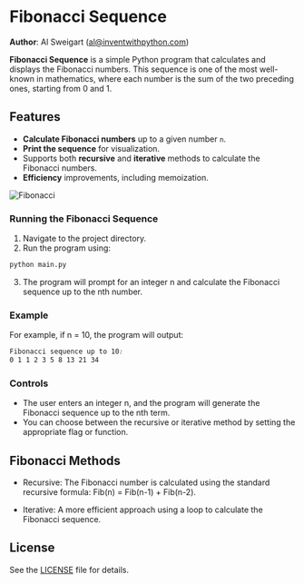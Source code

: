 # Fibonacci Sequence
**Author**: Al Sweigart (al@inventwithpython.com)

**Fibonacci Sequence** is a simple Python program that calculates and displays the Fibonacci numbers. This sequence is one of the most well-known in mathematics, where each number is the sum of the two preceding ones, starting from 0 and 1.

## Features

- **Calculate Fibonacci numbers** up to a given number `n`.
- **Print the sequence** for visualization.
- Supports both **recursive** and **iterative** methods to calculate the Fibonacci numbers.
- **Efficiency** improvements, including memoization.

![Fibonacci](https://portal.azertag.az/uploads/gallery/18138/9743/original.jpg?_=3884099045)

### Running the Fibonacci Sequence
1. Navigate to the project directory.
2. Run the program using:
```bash
python main.py
```
3. The program will prompt for an integer n and calculate the Fibonacci sequence up to the nth number.
### Example
For example, if n = 10, the program will output:
```css
Fibonacci sequence up to 10:
0 1 1 2 3 5 8 13 21 34
```
### Controls
- The user enters an integer n, and the program will generate the Fibonacci sequence up to the nth term.
- You can choose between the recursive or iterative method by setting the appropriate flag or function.

## Fibonacci Methods
- Recursive: The Fibonacci number is calculated using the standard recursive formula: Fib(n) = Fib(n-1) + Fib(n-2).

- Iterative: A more efficient approach using a loop to calculate the Fibonacci sequence.

## License
See the [LICENSE](LICENSE) file for details.

